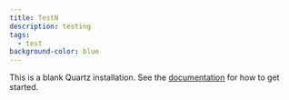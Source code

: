 ```yaml
---
title: TestN
description: testing
tags:
  - test
background-color: blue
---
```


This is a blank Quartz installation.
See the [documentation](https://quartz.jzhao.xyz) for how to get started.
